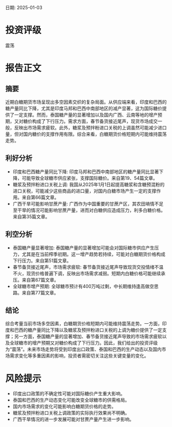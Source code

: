 
日期: 2025-01-03

# 投资评级

震荡

# 报告正文

## 摘要

近期白糖期货市场呈现出多空因素交织的复杂局面。从供应端来看，印度和巴西的糖产量同比下降，尤其是印度马邦和巴西中南部地区的减产显著，这为国际糖价提供了一定支撑。然而，泰国糖产量的显著增加以及国内广西、云南等地的增产预期，又对糖价构成了下行压力。需求方面，春节备货接近尾声，现货市场成交一般，反映出市场需求疲软。此外，糖浆及预拌粉进口关税的上调虽然可能减少进口量，但对国内糖价的支撑作用有限。综合来看，白糖期货价格短期内可能维持震荡走势。

## 利好分析

* 印度和巴西糖产量同比下降: 印度马邦和巴西中南部地区的糖产量同比显著下降，可能导致全球糖市供应紧张，支撑国际糖价。来自第19、54篇文章。
* 糖浆及预拌粉进口关税上调: 我国从2025年1月1日起提高糖浆和含糖预混粉的进口关税，可能减少这些商品的进口量，对国内白糖市场产生一定的支撑作用。来自第66篇文章。
* 广西干旱可能影响甘蔗产量: 广西作为中国重要的甘蔗产区，其农田墒情不足至干旱的情况可能影响甘蔗产量，进而对白糖供应造成压力，利多白糖价格。来自第35篇文章。

## 利空分析

* 泰国糖产量显著增加: 泰国糖产量的显著增加可能会对国际糖市供应产生压力，尤其是在当前榨季初期。这一增产趋势若持续，可能对白糖期货价格构成下行压力。来自第51篇文章。
* 春节备货接近尾声，市场需求疲软: 春节备货接近尾声导致现货交投情绪不温不火，现货价格普遍下调，反映出市场需求减弱。短期内白糖价格可能继续承压。来自第67篇文章。
* 全球糖市增产预期: 全球糖市预计有400万吨过剩，中长期维持逢高做空思路。来自第77篇文章。

## 结论

综合考量当前市场多空因素，白糖期货价格短期内可能维持震荡走势。一方面，印度和巴西的糖产量同比下降以及糖浆及预拌粉进口关税的上调为糖价提供了一定支撑；另一方面，泰国糖产量的显著增加、春节备货接近尾声导致的市场需求疲软以及全球糖市的增产预期又对糖价构成了下行压力。因此，我们给出的投资评级为“震荡”。未来市场走势将受到印度出口政策、泰国和巴西的生产动态以及国内市场需求变化等多重因素的影响，投资者需密切关注这些关键变量的变化。

# 风险提示

* 印度出口政策的不确定性可能对国际糖价产生重大影响。
* 泰国和巴西的生产动态变化可能改变全球糖市的供需格局。
* 国内市场需求的变化可能影响白糖期货价格的走势。
* 糖浆及预拌粉进口关税上调政策的实际执行效果尚不明确。
* 广西干旱情况的进一步发展可能对甘蔗产量产生进一步影响。
